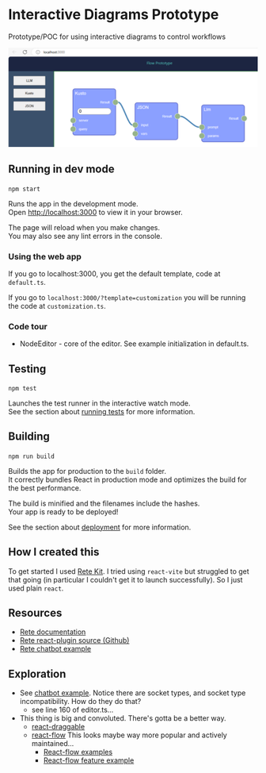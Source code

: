 # Interactive Diagrams Prototype
Prototype/POC for using interactive diagrams to control workflows


![screenshot](doc/img/screenshot-2024-09-14.png)

## Running in dev mode
`npm start`

Runs the app in the development mode.\
Open [http://localhost:3000](http://localhost:3000) to view it in your browser.

The page will reload when you make changes.\
You may also see any lint errors in the console.

### Using the web app
If you go to localhost:3000, you get the default template, code at `default.ts`.

If you go to `localhost:3000/?template=customization` you will be running the code at `customization.ts`.


### Code tour
* NodeEditor - core of the editor. See example initialization in default.ts.


## Testing
`npm test`

Launches the test runner in the interactive watch mode.\
See the section about [running tests](https://facebook.github.io/create-react-app/docs/running-tests) for more information.

## Building
`npm run build`

Builds the app for production to the `build` folder.\
It correctly bundles React in production mode and optimizes the build for the best performance.

The build is minified and the filenames include the hashes.\
Your app is ready to be deployed!

See the section about [deployment](https://facebook.github.io/create-react-app/docs/deployment) for more information.

## How I created this
To get started I used [Rete Kit](https://retejs.org/docs/development/rete-kit).  I tried using `react-vite` but struggled to get that going (in particular I couldn't get it to launch successfully). So I just used plain `react`.

## Resources
* [Rete documentation](https://retejs.org/docs/guides/basic)
* [Rete react-plugin source (Github)](https://github.com/retejs/react-plugin)
* [Rete chatbot example](https://codesandbox.io/p/sandbox/retejs-v2-chatbot-programming-f6tcnw)


## Exploration
* See [chatbot example](https://codesandbox.io/p/sandbox/retejs-v2-chatbot-programming-f6tcnw).  Notice there are socket types, and socket type incompatibility. How do they do that?
    * see line 160 of editor.ts...
* This thing is big and convoluted. There's gotta be a better way.
    * [react-draggable](https://github.com/react-grid-layout/react-draggable)
    * [react-flow](https://reactflow.dev/) This looks maybe way more popular and actively maintained...
        * [React-flow examples](https://reactflow.dev/examples)
        * [React-flow feature example](https://codesandbox.io/p/sandbox/2p26f9)
